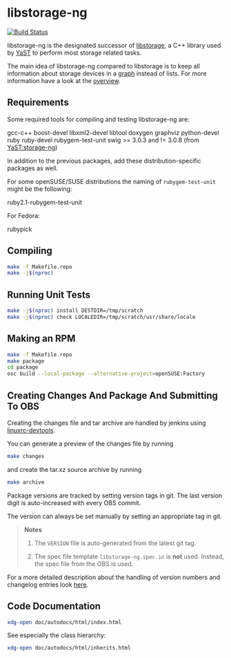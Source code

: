 libstorage-ng
=============

[![Build Status](https://travis-ci.org/openSUSE/libstorage-ng.svg?branch=master)](https://travis-ci.org/openSUSE/libstorage-ng)

libstorage-ng is the designated successor of
[libstorage](https://github.com/openSUSE/libstorage), a C++ library used by
[YaST](https://github.com/yast) to perform most storage related tasks.

The main idea of libstorage-ng compared to libstorage is to keep all
information about storage devices in a
[graph](https://en.wikipedia.org/wiki/Graph_(discrete_mathematics)) instead of
lists. For more information have a look at the [overview](doc/overview.md).


Requirements
------------

Some required tools for compiling and testing libstorage-ng are:

gcc-c++ boost-devel libxml2-devel libtool doxygen graphviz python-devel ruby
ruby-devel rubygem-test-unit swig >= 3.0.3 and != 3.0.8 (from
[YaST:storage-ng](https://build.opensuse.org/project/show/YaST:storage-ng))

In addition to the previous packages, add these distribution-specific packages as well.

For some openSUSE/SUSE distributions the naming of `rubygem-test-unit` might be the following:

ruby2.1-rubygem-test-unit

For Fedora:

rubypick


Compiling
---------

```sh
make -f Makefile.repo
make -j$(nproc)
```


Running Unit Tests
------------------

```sh
make -j$(nproc) install DESTDIR=/tmp/scratch
make -j$(nproc) check LOCALEDIR=/tmp/scratch/usr/share/locale
```


Making an RPM
-------------

```sh
make -f Makefile.repo
make package
cd package
osc build --local-package --alternative-project=openSUSE:Factory
```


Creating Changes And Package And Submitting To OBS
--------------------------------------------------

Creating the changes file and tar archive are handled by jenkins
using [linuxrc-devtools](https://github.com/openSUSE/linuxrc-devtools).

You can generate a preview of the changes file by running

```sh
make changes
```

and create the tar.xz source archive by running

```sh
make archive
```

Package versions are tracked by setting version tags in git. The last
version digit is auto-increased with every OBS commit.

The version can always be set manually by setting an appropriate tag in git.

> **Notes**
>
> 1. The `VERSION` file is auto-generated from the latest git tag.
>
> 2. The spec file template `libstorage-ng.spec.in` is **not** used.
Instead, the spec file from the OBS is used.

For a more detailed description about the handling of version numbers and changelog entries
look [here](https://github.com/openSUSE/linuxrc-devtools/blob/master/workflow.md).


Code Documentation
------------------

```sh
xdg-open doc/autodocs/html/index.html
```

See especially the class hierarchy:

```sh
xdg-open doc/autodocs/html/inherits.html
```

